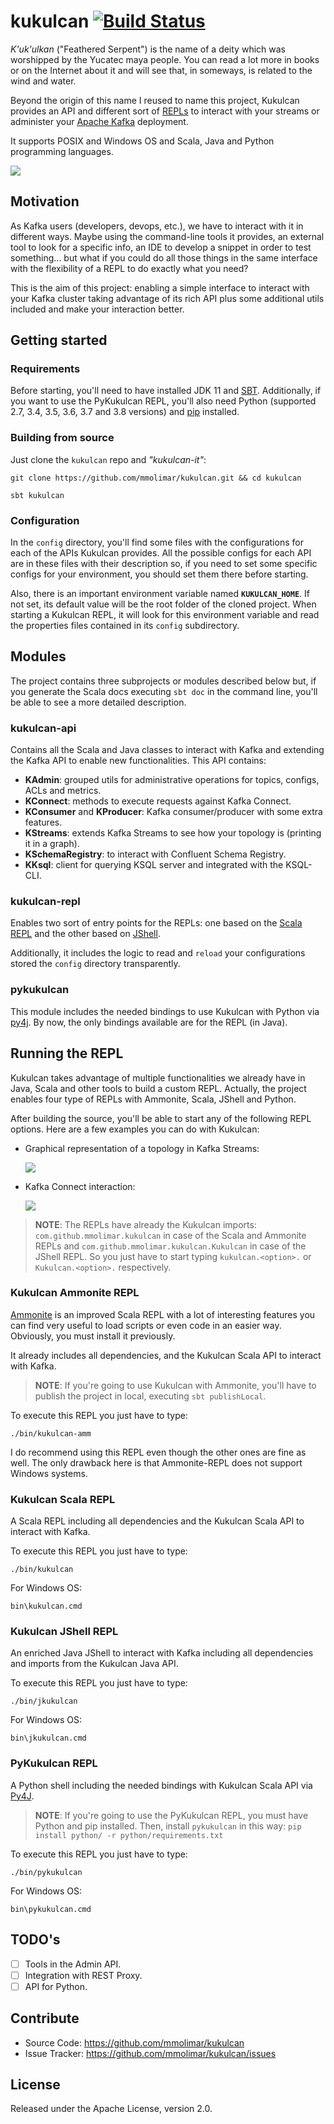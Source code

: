 # kukulcan [![Build Status](https://circleci.com/gh/mmolimar/kukulcan.svg?style=shield)](https://circleci.com/gh/mmolimar/kukulcan)

*K'uk'ulkan* ("Feathered Serpent") is the name of a deity which was worshipped by the Yucatec maya people. You can
read a lot more in books or on the Internet about it and will see that, in someways, is related to the wind and water.

Beyond the origin of this name I reused to name this project, Kukulcan provides an API and different
sort of [REPLs](https://en.wikipedia.org/wiki/Read%E2%80%93eval%E2%80%93print_loop) to interact with your streams 
or administer your [Apache Kafka](https://kafka.apache.org) deployment.

It supports POSIX and Windows OS and Scala, Java and Python programming languages.

![](/docs/img/kukulcan.png)

## Motivation

As Kafka users (developers, devops, etc.), we have to interact with it in different ways. Maybe using the
command-line tools it provides, an external tool to look for a specific info, an IDE to develop a snippet
in order to test something... but what if you could do all those things in the same interface with the
flexibility of a REPL to do exactly what you need?

This is the aim of this project: enabling a simple interface to interact with your Kafka cluster taking advantage
of its rich API plus some additional utils included and make your interaction better.

## Getting started

### Requirements

Before starting, you'll need to have installed JDK 11 and [SBT](https://www.scala-sbt.org/). Additionally,
if you want to use the PyKukulcan REPL, you'll also need Python (supported 2.7, 3.4, 3.5, 3.6, 3.7 and 3.8 versions)
and [pip](https://pypi.org/project/pip) installed.

### Building from source

Just clone the ``kukulcan`` repo and *"kukulcan-it"*:

``git clone https://github.com/mmolimar/kukulcan.git && cd kukulcan``

``sbt kukulcan``

### Configuration

In the ``config`` directory, you'll find some files with the configurations for each of the APIs Kukulcan provides.
All the possible configs for each API are in these files with their description so, if you need to set some
specific configs for your environment, you should set them there before starting.

Also, there is an important environment variable named **``KUKULCAN_HOME``**. If not set, its default value will be
the root folder of the cloned project. When starting a Kukulcan REPL, it will look for this environment variable
and read the properties files contained in its ``config`` subdirectory.

## Modules

The project contains three subprojects or modules described below but, if you generate the Scala docs executing
``sbt doc`` in the command line, you'll be able to see a more detailed description.

### kukulcan-api

Contains all the Scala and Java classes to interact with Kafka and extending the Kafka API to enable new
functionalities. This API contains:

* **KAdmin**: grouped utils for administrative operations for topics, configs, ACLs and metrics.
* **KConnect**: methods to execute requests against Kafka Connect.
* **KConsumer** and **KProducer**: Kafka consumer/producer with some extra features.
* **KStreams**: extends Kafka Streams to see how your topology is (printing it in a graph).
* **KSchemaRegistry**: to interact with Confluent Schema Registry.
* **KKsql**: client for querying KSQL server and integrated with the KSQL-CLI.

### kukulcan-repl

Enables two sort of entry points for the REPLs: one based on the [Scala REPL](https://docs.scala-lang.org/overviews/repl/overview.html)
and the other based on [JShell](https://docs.oracle.com/javase/9/jshell).

Additionally, it includes the logic to read and ``reload`` your configurations stored the ``config`` directory
transparently.

### pykukulcan

This module includes the needed bindings to use Kukulcan with Python via [py4j](https://www.py4j.org).
By now, the only bindings available are for the REPL (in Java).

## Running the REPL

Kukulcan takes advantage of multiple functionalities we already have in Java, Scala and other tools to build a
custom REPL. Actually, the project enables four type of REPLs with Ammonite, Scala, JShell and Python.

After building the source, you'll be able to start any of the following REPL options. Here are a few examples
you can do with Kukulcan:

- Graphical representation of a topology in Kafka Streams:

  ![](/docs/img/kstreams.png)

- Kafka Connect interaction:

  ![](/docs/img/kconnect.png)

> **NOTE**: The REPLs have already the Kukulcan imports: ``com.github.mmolimar.kukulcan`` in case of the
Scala and Ammonite REPLs and ``com.github.mmolimar.kukulcan.Kukulcan`` in case of the JShell REPL. So you just
have to start typing ``kukulcan.<option>.`` or ``Kukulcan.<option>.`` respectively.


### Kukulcan Ammonite REPL

[Ammonite](https://ammonite.io) is an improved Scala REPL with a lot of interesting features you can find very
useful to load scripts or even code in an easier way. Obviously, you must install it previously.

It already includes all dependencies, and the Kukulcan Scala API to interact with Kafka.

> **NOTE**: If you're going to use Kukulcan with Ammonite, you'll have to publish the project in local, executing
  ``sbt publishLocal``.

To execute this REPL you just have to type:

``./bin/kukulcan-amm``

I do recommend using this REPL even though the other ones are fine as well. The only drawback here is that
Ammonite-REPL does not support Windows systems.

### Kukulcan Scala REPL

A Scala REPL including all dependencies and the Kukulcan Scala API to interact with Kafka.

To execute this REPL you just have to type:

``./bin/kukulcan``

For Windows OS:

``bin\kukulcan.cmd``

### Kukulcan JShell REPL

An enriched Java JShell to interact with Kafka including all dependencies and imports from the Kukulcan Java API.

To execute this REPL you just have to type:

``./bin/jkukulcan``

For Windows OS:

``bin\jkukulcan.cmd``

### PyKukulcan REPL

A Python shell including the needed bindings with Kukulcan Scala API via [Py4J](https://www.py4j.or).

> **NOTE**: If you're going to use the PyKukulcan REPL, you must have Python and pip installed. Then, install
``pykukulcan`` in this way: ``pip install python/ -r python/requirements.txt``

To execute this REPL you just have to type:

``./bin/pykukulcan``

For Windows OS:

``bin\pykukulcan.cmd``

## TODO's

- [ ] Tools in the Admin API.
- [ ] Integration with REST Proxy.
- [ ] API for Python.

## Contribute

- Source Code: https://github.com/mmolimar/kukulcan
- Issue Tracker: https://github.com/mmolimar/kukulcan/issues

## License

Released under the Apache License, version 2.0.
